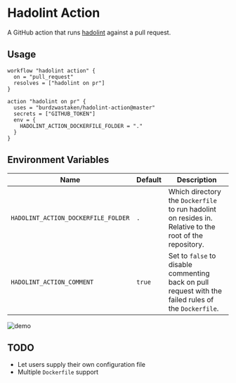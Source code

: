# Hadolint Action

A GitHub action that runs [hadolint](https://github.com/hadolint/hadolint) against a pull request.

## Usage

```
workflow "hadolint action" {
  on = "pull_request"
  resolves = ["hadolint on pr"]
}

action "hadolint on pr" {
  uses = "burdzwastaken/hadolint-action@master"
  secrets = ["GITHUB_TOKEN"]
  env = {
    HADOLINT_ACTION_DOCKERFILE_FOLDER = "."
  }
}
```

## Environment Variables

Name | Default | Description
--- | --- | ---
`HADOLINT_ACTION_DOCKERFILE_FOLDER` | `.` | Which directory the `Dockerfile` to run hadolint on resides in. Relative to the root of the repository.
`HADOLINT_ACTION_COMMENT` | `true` | Set to `false` to disable commenting back on pull request with the failed rules of the `Dockerfile`.

![demo](images/404-no-beta-access)

## TODO
* Let users supply their own configuration file
* Multiple `Dockerfile` support
